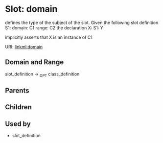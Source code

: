 
# Slot: domain


defines the type of the subject of the slot.  Given the following slot definition
  S1:
    domain: C1
    range:  C2
the declaration
  X:
    S1: Y

implicitly asserts that X is an instance of C1

URI: [linkml:domain](https://w3id.org/linkml/domain)


## Domain and Range

slot_definition ->  <sub>OPT</sub>
 class_definition

## Parents


## Children


## Used by

 * slot_definition
